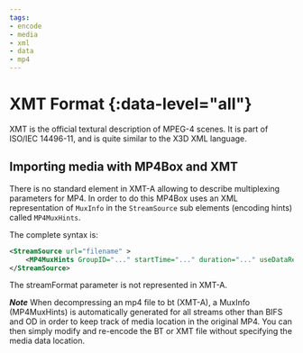 ```yaml
---
tags:
- encode
- media
- xml
- data
- mp4
---
```


# XMT Format {:data-level="all"}

XMT is the official textural description of MPEG-4 scenes. It is part of ISO/IEC 14496-11, and is quite similar to the X3D XML language. 

## Importing media with MP4Box and XMT

There is no standard element in XMT-A allowing to describe multiplexing parameters for MP4. In order to do this MP4Box uses an XML representation of `MuxInfo` in the `StreamSource` sub elements (encoding hints) called `MP4MuxHints`.

The complete syntax is:

```xml
<StreamSource url="filename" >
    <MP4MuxHints GroupID="..." startTime="..." duration="..." useDataReference="..." noFrameDrop="..." SBR_Type="..." frameRate="..." compactSize="..." textNode="..." fontNode="..." />
</StreamSource>
```

The streamFormat parameter is not represented in XMT-A.

_**Note**_ When decompressing an mp4 file to bt (XMT-A), a MuxInfo (MP4MuxHints) is automatically generated for all streams other than BIFS and OD in order to keep track of media location in the original MP4. You can then simply modify and re-encode the BT or XMT file without specifying the media data location.
